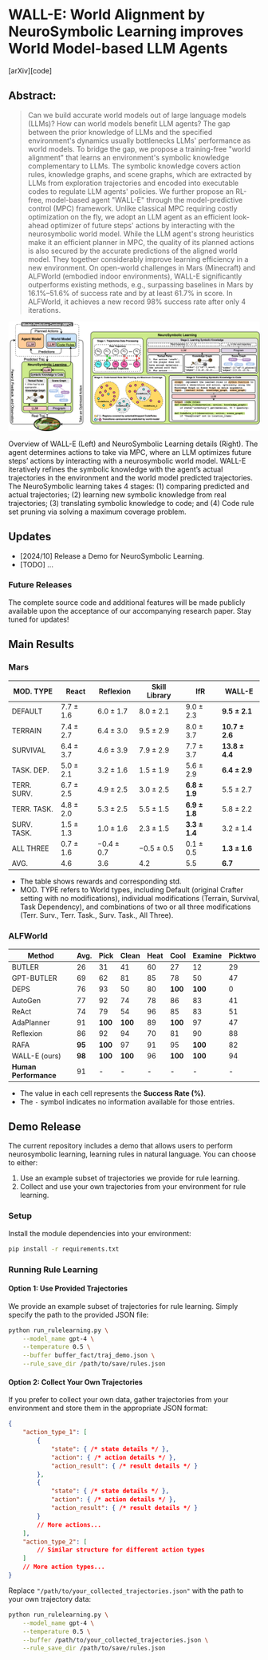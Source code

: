 # WALL-E: World Alignment by NeuroSymbolic Learning improves World Model-based LLM Agents

[arXiv][code]

## Abstract:
> Can we build accurate world models out of large language models (LLMs)? How can world models benefit LLM agents? The gap between the prior knowledge of LLMs and the specified environment's dynamics usually bottlenecks LLMs' performance as world models. To bridge the gap, we propose a training-free "world alignment" that learns an environment's symbolic knowledge complementary to LLMs. The symbolic knowledge covers action rules, knowledge graphs, and scene graphs, which are extracted by LLMs from exploration trajectories and encoded into executable codes to regulate LLM agents' policies. We further propose an RL-free, model-based agent "WALL-E" through the model-predictive control (MPC) framework. Unlike classical MPC requiring costly optimization on the fly, we adopt an LLM agent as an efficient look-ahead optimizer of future steps' actions by interacting with the neurosymbolic world model. While the LLM agent's strong heuristics make it an efficient planner in MPC, the quality of its planned actions is also secured by the accurate predictions of the aligned world model. They together considerably improve learning efficiency in a new environment. On open-world challenges in Mars (Minecraft) and ALFWorld (embodied indoor environments), WALL-E significantly outperforms existing methods, e.g., surpassing baselines in Mars by 16.1%–51.6% of success rate and by at least 61.7% in score. In ALFWorld, it achieves a new record 98% success rate after only 4 iterations.


![overall_framework](./assests/overall_framework_2.png)

Overview of WALL-E (Left) and NeuroSymbolic Learning details (Right). The agent determines actions to take via MPC, where an LLM optimizes future steps’ actions by interacting with a neurosymbolic world model.
WALL-E iteratively refines the symbolic knowledge with the agent’s actual trajectories in the environment and the world model predicted trajectories. The NeuroSymbolic learning takes 4 stages: (1) comparing predicted and actual trajectories; (2) learning new symbolic knowledge from real trajectories; (3) translating symbolic knowledge to code; and (4) Code rule set pruning via solving a maximum coverage problem.

## Updates
- [2024/10] Release a Demo for NeuroSymbolic Learning.
- [TODO] ...

### Future Releases

The complete source code and additional features will be made publicly available upon the acceptance of our accompanying research paper. Stay tuned for updates!

## Main Results

### Mars

| MOD. TYPE     | React           | Reflexion        | Skill Library         | IfR          | WALL-E        |
|---------------|---------------|---------------|---------------|---------------|---------------|
| DEFAULT       | 7.7 ± 1.6    | 6.0 ± 1.7    | 8.0 ± 2.1    | 9.0 ± 2.3    | **9.5 ± 2.1**    |
| TERRAIN       | 7.4 ± 2.7    | 6.4 ± 3.0     | 9.5 ± 2.9 | 8.0 ± 3.7 | **10.7 ± 2.6** |
| SURVIVAL      | 6.4 ± 3.7 | 4.6 ± 3.9 | 7.9 ± 2.9 | 7.7 ± 3.7 | **13.8 ± 4.4** |
| TASK. DEP.    | 5.0 ± 2.1 | 3.2 ± 1.6 | 1.5 ± 1.9 | 5.6 ± 2.9 | **6.4 ± 2.9** |
| TERR. SURV.   | 6.7 ± 2.5 | 4.9 ± 2.5 |3.0 ± 2.5 | **6.8 ± 1.9** | 5.5 ± 2.7 |
| TERR. TASK.   | 4.8 ± 2.0 | 5.3 ± 2.5 | 5.5 ± 1.5 | **6.9 ± 1.8** | 5.8 ± 2.2 |
| SURV. TASK.   | 1.5 ± 1.3 | 1.0 ± 1.6 | 2.3 ± 1.5 | **3.3 ± 1.4** | 3.2 ± 1.4 |
| ALL THREE     | 0.7 ± 1.6 | −0.4 ± 0.7 | −0.5 ± 0.5 | 0.1 ± 0.5 | **1.3 ± 1.6** |
| AVG.          | 4.6 | 3.6 | 4.2 | 5.5 | **6.7** |

- The table shows rewards and corresponding std.
- MOD. TYPE refers to World types, including Default (original Crafter setting with no modifications), individual modifications (Terrain, Survival, Task Dependency), and combinations of two or all three modifications (Terr. Surv., Terr. Task., Surv. Task., All Three).

### ALFWorld

| Method                        | Avg. | Pick | Clean | Heat | Cool | Examine | Picktwo |
|-------------------------------|------|------|-------|------|------|---------|---------|
| BUTLER       | 26         | 31         | 41         | 60         | 27         | 12         | 29     |
| GPT-BUTLER   | 69         | 62         | 81         | 85         | 78         | 50         | 47     |
| DEPS               | 76         | 93         | 50         | 80         | **100**    | **100**    | 0      |
| AutoGen             | 77         | 92         | 74         | 78         | 86         | 83         | 41     |
| ReAct                | 74         | 79         | 54         | 96         | 85         | 83         | 51     |
| AdaPlanner          | 91         | **100**    | **100**    | 89         | **100**    | 97         | 47     |
| Reflexion          | 86         | 92         | 94         | 70         | 81         | 90         | 88     |
| RAFA                | **95**     | **100**    | 97         | 91         | 95         | **100**    | 82     |
| WALL-E (ours)                          | **98**     | **100**    | **100**        | 96    | **100**         | **100**         | 94    |
| **Human Performance**                 | 91   | -    | -     | -    | -    | -       | -       |

- The value in each cell represents the **Success Rate (%)**.
- The `-` symbol indicates no information available for those entries.

## Demo Release

The current repository includes a demo that allows users to perform neurosymbolic learning, learning rules in natural language. You can choose to either:

1. Use an example subset of trajectories we provide for rule learning.
2. Collect and use your own trajectories from your environment for rule learning.

### Setup

Install the module dependencies into your environment:
```bash
pip install -r requirements.txt
```

### Running Rule Learning

#### Option 1: Use Provided Trajectories
We provide an example subset of trajectories for rule learning. Simply specify the path to the provided JSON file:

```bash
python run_rulelearning.py \
    --model_name gpt-4 \
    --temperature 0.5 \
    --buffer buffer_fact/traj_demo.json \
    --rule_save_dir /path/to/save/rules.json
```

#### Option 2: Collect Your Own Trajectories


If you prefer to collect your own data, gather trajectories from your environment and store them in the appropriate JSON format:

```json
{
    "action_type_1": [
        {
            "state": { /* state details */ },
            "action": { /* action details */ },
            "action_result": { /* result details */ }
        },
        {
            "state": { /* state details */ },
            "action": { /* action details */ },
            "action_result": { /* result details */ }
        }
        // More actions...
    ],
    "action_type_2": [
        // Similar structure for different action types
    ]
    // More action types...
}
```

Replace `"/path/to/your_collected_trajectories.json"` with the path to your own trajectory data:

```bash
python run_rulelearning.py \
    --model_name gpt-4 \
    --temperature 0.5 \
    --buffer /path/to/your_collected_trajectories.json \
    --rule_save_dir /path/to/save/rules.json
```
